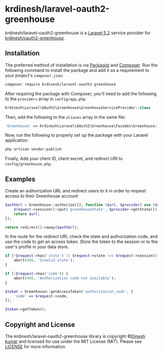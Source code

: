 

# krdinesh/laravel-oauth2-greenhouse

krdinesh/laravel-oauth2-greenhouse is a [Laravel 5.2](https://laravel.com/) service provider for [krdinesh/oauth2-greenhouse](https://github.com/krdinesh/oauth2-greenhouse).

## Installation

The preferred method of installation is via [Packagist][] and [Composer][]. Run
the following command to install the package and add it as a requirement to
your project's `composer.json`:

```bash
composer require krdinesh/laravel-oauth2-greenhouse
```

After requiring the package with Composer, you'll need to add the following to the `providers` array in `config/app.php`:

``` php
Krdinesh\Laravel\OAuth2\Greenhouse\GreenhouseServiceProvider::class
```

Then, add the following to the `aliases` array in the same file:

``` php
'Greenhouse' => Krdinesh\Laravel\OAuth2\Greenhouse\Facades\Greenhouse::class
```

Now, run the following to properly set up the package with your Laravel application:

``` bash
php artisan vendor:publish
```

Finally, Add your client ID, client secret, and redirect URI to `config/greenhouse.php`.


## Examples

Create an authorization URL and redirect users to it in order to request access to their Greenhouse account:

``` php
$authUrl = Greenhouse::authorize([], function ($url, $provider) use ($request) {
    $request->session()->put('greenhouseState', $provider->getState());
    return $url;
});

return redirect()->away($authUrl);
```

In the route for the redirect URI, check the state and authorization code, and use the code to get an access token. Store the token to the session or to the user's profile in your data store.

``` php
if (!$request->has('state') || $request->state !== $request->session()->get('greenhouseState')) {
    abort(400, 'Invalid state');
}

if (!$request->has('code')) {
    abort(400, 'Authorization code not available');
}

$token = Greenhouse::getAccessToken('authorization_code', [
    'code' => $request->code,
]);

$token->getToken();
```

## Copyright and License

The krdinesh/laravel-oauth2-greenhouse library is copyright ©[Dinesh kumar](https://github.com/krdinesh) and licensed for use under the MIT License (MIT). Please see [LICENSE][] for more information.


[source]: https://github.com/krdinesh/laravel-oauth2-greenhouse
[packagist]: https://packagist.org/packages/krdinesh/laravel-oauth2-greenhouse
[composer]: http://getcomposer.org/
[license]: https://github.com/krdinesh/laravel-oauth2-greenhouse/blob/master/LICENSE
